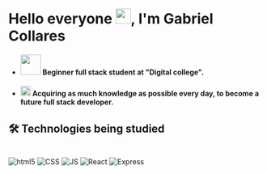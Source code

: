 # __Hello everyone__ <img src="https://em-content.zobj.net/source/animated-noto-color-emoji/356/waving-hand_1f44b.gif" width="30px">, __I'm Gabriel Collares__
- #### <a href=https://digitalcollege.com.br target="_blank"> <img src=https://digitalcollege.com.br/wp-content/uploads/2022/05/logo-digital.png width="40px"></a> __Beginner full stack student at "Digital college".__ 

- #### <img src="https://gifdb.com/images/file/coding-animated-laptop-flow-stream-ja04010rm5o68zfk.gif" width="20px"> __Acquiring as much knowledge as possible every day, to become a future full stack developer.__

## 🛠 __Technologies being studied__
<div style="display: inline_block"><br/>

<img align="center" alt="html5" src="https://img.shields.io/badge/HTML5-E34F26?style=for-the-badge&logo=html5&logoColor=white" />
<img align="center" alt="CSS" src="https://img.shields.io/badge/CSS3-1572B6?style=for-the-badge&logo=css3&logoColor=white" />
<img align="center" alt="JS" src="https://img.shields.io/badge/JavaScript-F7DF1E?style=for-the-badge&logo=javascript&logoColor=black" />
<img align="center" alt="React" src="https://img.shields.io/badge/React-20232A?style=for-the-badge&logo=react&logoColor=61DAFB" />
<img align="center" alt="Express" src="https://img.shields.io/badge/Express.js-404D59?style=for-the-badge" />
